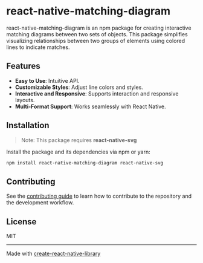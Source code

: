 # react-native-matching-diagram

react-native-matching-diagram is an npm package for creating interactive matching diagrams between two sets of objects. This package simplifies visualizing relationships between two groups of elements using colored lines to indicate matches.

## Features
- **Easy to Use**: Intuitive API.
- **Customizable Styles**: Adjust line colors and styles.
- **Interactive and Responsive**: Supports interaction and responsive layouts.
- **Multi-Format Support**: Works seamlessly with React Native.

## Installation
> Note: This package requires **react-native-svg**

Install the package and its dependencies via npm or yarn:

```bash
npm install react-native-matching-diagram react-native-svg
```


## Contributing

See the [contributing guide](CONTRIBUTING.md) to learn how to contribute to the repository and the development workflow.

## License

MIT

---

Made with [create-react-native-library](https://github.com/callstack/react-native-builder-bob)
